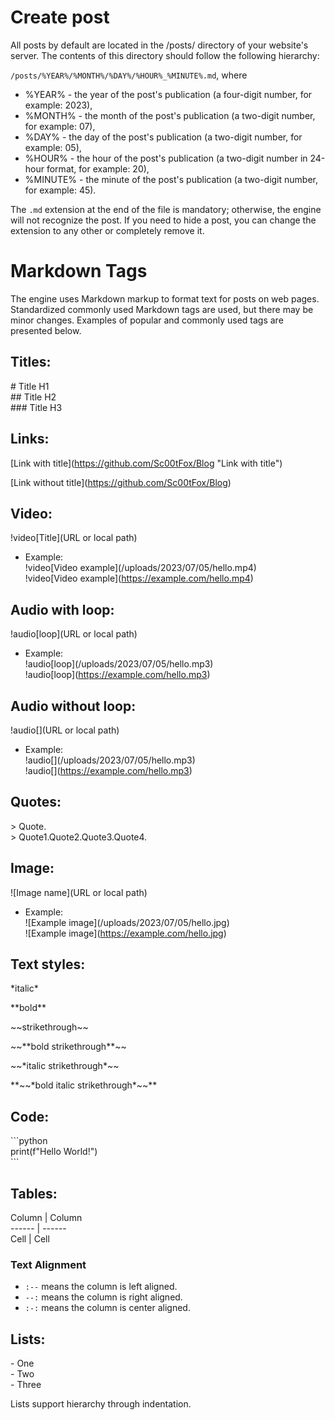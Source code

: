 # Create post

All posts by default are located in the /posts/ directory of your website's server. The contents of this directory should follow the following hierarchy:

`/posts/%YEAR%/%MONTH%/%DAY%/%HOUR%_%MINUTE%.md`, where

- %YEAR% - the year of the post's publication (a four-digit number, for example: 2023),
- %MONTH% - the month of the post's publication (a two-digit number, for example: 07),
- %DAY% - the day of the post's publication (a two-digit number, for example: 05),
- %HOUR% - the hour of the post's publication (a two-digit number in 24-hour format, for example: 20),
- %MINUTE% - the minute of the post's publication (a two-digit number, for example: 45).

The `.md` extension at the end of the file is mandatory; otherwise, the engine will not recognize the post. If you need to hide a post, you can change the extension to any other or completely remove it.

# Markdown Tags

The engine uses Markdown markup to format text for posts on web pages. Standardized commonly used Markdown tags are used, but there may be minor changes. Examples of popular and commonly used tags are presented below.

## Titles:  
\# Title H1  
\## Title H2  
\### Title H3

## Links:  
\[Link with title](https://github.com/Sc00tFox/Blog "Link with title")  

\[Link without title](https://github.com/Sc00tFox/Blog)  

## Video:  
\!video[Title](URL or local path)  
- Example:  
\!video[Video example]\(/uploads/2023/07/05/hello.mp4)  
\!video[Video example]\(https://example.com/hello.mp4)  

## Audio with loop:  
\!audio[loop](URL or local path)  
- Example:  
\!audio[loop]\(/uploads/2023/07/05/hello.mp3)  
\!audio[loop]\(https://example.com/hello.mp3)  

## Audio without loop:  
\!audio[](URL or local path) 
- Example:  
\!audio[]\(/uploads/2023/07/05/hello.mp3)  
\!audio[]\(https://example.com/hello.mp3)  

## Quotes:  
\> Quote.  
\> Quote1.Quote2.Quote3.Quote4.  

## Image:  
\![Image name](URL or local path)  
- Example:  
\![Example image]\(/uploads/2023/07/05/hello.jpg)  
\![Example image]\(https://example.com/hello.jpg)  

## Text styles:  
\*italic*  

\*\*bold**  

\~~strikethrough~~  

\~~\*\*bold strikethrough**~~  

\~~\*italic strikethrough*~~  

\*\*\~~\*bold italic strikethrough*~~**  

## Code:  
\```python   
   print(f"Hello World!")  
\```

## Tables:  
Column | Column  
\------ | ------   
Cell   | Cell   

### Text Alignment  
- `:--` means the column is left aligned.
- `--:` means the column is right aligned.
- `:-:` means the column is center aligned.

## Lists:  
\- One  
\- Two  
\- Three  

Lists support hierarchy through indentation.